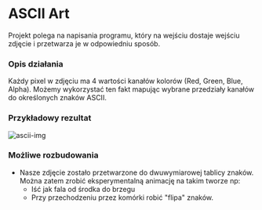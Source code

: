 # ASCII Art

Projekt polega na napisania programu, który na wejściu dostaje wejściu
zdjęcie i przetwarza je w odpowiedniu sposób.

### Opis działania
Każdy pixel w zdjęciu ma 4 wartości kanałów kolorów (Red, Green, Blue, Alpha).
Możemy wykorzystać ten fakt mapując wybrane przedziały kanałów do określonych znaków ASCII.

### Przykładowy rezultat
![ascii-img](https://img.scoop.it/CYkiJ1cTB2ymHNuMCCJ6CTl72eJkfbmt4t8yenImKBVvK0kTmF0xjctABnaLJIm9)

### Możliwe rozbudowania
- Nasze zdjęcie zostało przetwarzone do dwuwymiarowej tablicy znaków. 
Można zatem zrobić eksperymentalną animację na takim tworze np:
    - Iść jak fala od środka do brzegu 
    - Przy przechodzeniu przez komórki robić "flipa" znaków.   